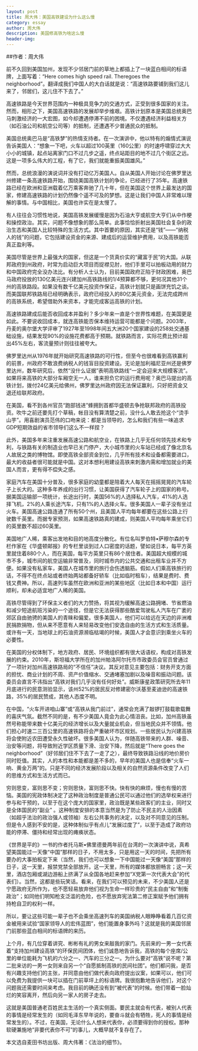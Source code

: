 ```yaml
---
layout: post
title: 周大伟：美国高铁建设为什么这么慢 
category: essay
author: 周大伟 
description: 美国修高铁为啥这么慢 
header-img: 
---
```


##作者：周大伟

前不久回到美国加州，发现不少邻居门前的草地上都插上了一块蓝白相间的标语牌，上面写着：“Here comes high speed rail. Theregoes the neighborhood”。翻译成我们中国人的大白话就是说：“高速铁路要铺到我们这儿来了，邻居们，这儿住不下去了。”

高速铁路是今天世界范围内一种极具竞争力的交通方式，正受到很多国家的关注。然而，相形之下，美国高速铁路的发展却举步维艰。高铁计划原本是美国总统奥巴马刺激经济的一大宏图，如今却遭遇停滞不前的困境。不仅遭遇经济利益相关方（如石油公司和航空公司等）的抵制，还遭遇不少普通民众的抵制。

美国总统奥巴马是“高铁梦”的热情支持者。在一次演讲中，他以特有的煽情式演说告诉美国人：“想象一下吧，火车以超过100英里（160公里）的时速呼啸穿过大大小小的城镇，起点站离家门口不过几步之遥，终点站距目的地不过几个街区之远。这是一项多么伟大的工程，有了它，我们就能重振美国雄风。”

然而，总统浪漫的演说词并没有打动亿万美国人。自从美国人开始讨论在佛罗里达州修建一条高速铁路开始，围绕美国高铁计划的争论，已经进行了35年。高速铁路已经在欧洲和亚洲载着亿万乘客奔驰了几十年，但在美国这个世界上最发达的国家，修建高速铁路的计划仍然像个遥不可及的梦想。这是让我们中国人非常难以理解的事情。与中国相比，美国也许实在是太慢了。

有人往往会习惯性地说，美国高铁发展缓慢是因为石油大亨或航空大亨们从中作梗和操控政治。其实，问题不像想象的那么简单。此事恰恰折射出美国社会复杂的政治生态和美国人比较特殊的生活方式。其中首要的原因，其实还是“钱”——“纳税人的钱”的问题，它包括建设资金的来源、建成后的运营维护费用，以及高铁能否真正盈利等。

美国尽管是世界上最强大的国家，但这是一个货真价实的“藏富于民”的大国。从联邦政府到州政府，时常为启动巨大项目而捉襟见肘，他们手里可以拍板动用的财力和中国政府完全没办法比。有分析人士认为，目前美国政府正陷于财政困难，奥巴马政府投放的130亿美元连兴建加州高铁路线的1/4预算都不够，更何况其他31个州的高铁路段。如果没有数千亿美元投资作保证，高铁计划就只是画饼充饥之谈。而美国联邦铁路局已经明确表示，政府已经投入的80亿美元资金，无法完成跨州的高铁系统，希望借助外来资本，才能完成客运高铁的计划。

高速铁路建成后能否收回成本并盈利？多少年来一直是个世界性难题，在美国更是如此。不要说收回成本，就连高铁能否保本维持运营可能都是个问题。2003年，丹麦的奥尔堡大学评审了1927年至1998年间五大洲20个国家建设的258处交通基础设施，结果发现90%的设施花费都高于预期。就铁路而言，实际花费比预计超出45%左右，客流量预计则往往被夸大。

佛罗里达州从1976年就开始研究高速铁路的可行性，但至今也很难看到高铁赢利的前景，州政府不敢浪费纳税人的钱盲目投资建设。无论是加利福尼亚州还是佛罗里达州，数年研究后，依然“没什么证据”表明高铁路线“一定会迎来大规模客流”。如果将来高铁的大部分车厢空无一人，谁来担负它的运行费用呢？奥巴马提出的高铁计划，拨付24亿美元给佛州，佛罗里达州政府因无法保证赢利，只好把资金又退还给联邦政府。

在美国，看不到各州官员“跑部钱进”蜂拥到首都华盛顿去争抢联邦政府的高铁投资。吹牛之前还要先打个草稿，帐目没有算清楚之前，没什么人敢去抢这个“烫手山芋”。用喜剧演员范伟的口吻来说：都是当领导的，怎么和我们有些一味追求GDP短期效益的省市领导们这么不一样捏？

此外，美国多年来注重发展高速公路和航空业，在铁路上几乎无任何领先技术和专利，与铁路有关的制造业也早已关门停产，大小城市里的火车站已经成了像北京名人故居之类的博物馆。即使高铁全部资金到位，几乎所有技术和设备都需要进口，最大的收益者很可能就是中国。这对本想利用建设高铁来刺激内需和增加就业的美国人而言，更有得不偿失之感。

家庭汽车在美国十分普及，很多家庭的幼童都是陪着大人每天在摇摇晃晃的汽车轮子上长大的。这种多年养成的出行习惯，让美国获得了汽车轮子上的国家的称号。据美国运输部一项统计，长途出行时，美国56%的人选择私人汽车，41%的人选择飞机，2%的人乘长途汽车，只有1%的人选择火车。很多美国人一辈子没有坐过火车。美国高速公路连通了所有50个州，且美国人平均每年都要在这些公路上行驶数千英里。而据专家预测，如果高速铁路真的建成，则美国人平均每年乘坐它们的英里数不超过60英里。

美国地广人稀，乘客出发地和目的地高度分散化。有位名叫罗伯特•萨穆尔森的专栏作家在《华盛顿邮报》的专栏里谈到过人口密度的话题，譬如说日本，每平方英里就住着880个人，而在美国，每平方英里只有86个居住者。美国超大规模的城市不多，城市间的航空运输非常普及，同时城市内的公共交通和出租车业并不方便。如果没有私家车，美国人在城市里的旅行会伤透脑筋。假如人们乘高铁旅行的话，不得不在终点站或者终始两站都备好轿车（比如临时租车），结果是费时、费钱又费神。所以，高速列车虽然在欧洲和亚洲的某些地区（比如日本和中国）运行顺利，却未必适宜地广人稀的美国。

高铁尽管得到了环保主义者们的大力赞扬，将其视为缓解高速公路拥堵、节省燃油和减少短途航班污染的一个途径，但是它无法获得那些酷爱驾驶私人汽车在广袤的郊区自由驰骋的美国人的青睐和偏爱。很多美国人，他们可以给远在天边的非洲难民捐款捐物，但从来不愿意有人来轻易改变他们安逸自由的生活方式和生活质量。或许有一天，当地球上的石油资源濒临枯竭的时候，美国人才会意识到乘坐火车的必要性。

在美国的分权体制下，地方政府、居民、环境组织都有很大话语权，构成对高铁发展的约束。2010年，斯坦福大学所在的加州帕洛阿尔托市市政委员会官员曾通过了一项针对加州高速铁路局的“不信任”决议。其反对意见主要包括：财务开支方面的担忧、商业计划的不周、资产价值缩水、交通堵塞加剧以及噪音和振动问题。该委员会直言不讳指出“高铁对我们几乎没有任何好处”。威斯康星政策研究所去年11月底进行的民意测验显示，该州52%的居民反对修建密尔沃基至麦迪逊的高速铁路，35%的居民赞成，其他人态度不明。

在中国，“火车开进咱山寨”或“高铁从我门前过”，通常会充满了敲锣打鼓载歌载舞的喜庆气氛。截然不同的是，有不少美国人竟会为此心情沮丧。比如，加州高铁虽然号称能带来数十亿美元的经济增长以及大量就业机会，但当地民众并不领情。他们担心时速二三百公里的高速铁路将会严重破坏市区规划。一些居民认为兴建高铁将会使附近农田遭受永久性破坏。很多美国人认为，伴随高铁带来的人群、噪音、治安等问题，将导致附近学区质量下滑、治安下降，然后就是“There goes the neighborhood”（好邻居们住不下去了一走了之），最终导致铁路沿线的地价房价同时贬值。其实，人的本性和本能都是差不多的，早年的美国人也是信奉“火车一响、黄金万两”的。只是不同的经济发展阶段以及相关的自然资源条件改变了人们的思维方式和生活方式而已。

穷则思变，富则思不变；穷则思快，富则思不快。快有快的麻烦，慢也有慢的苦恼。美国的宪政体制决定了这种政治制度是普通公民可以通过他们的选举权来进行参与和干预的，以至于在这个庞大的国家里，政治既是某些政客们的主业，同时又是全体国民的“副业” 。这种制度安排的本意当然是为了防止不民主的人治因素（如超乎法治的政治强人或领袖）左右公共事务的决定，以及对不同意见的压制。但是令人感到不安的是，这种体制似乎有点儿“发展过度了”，以至于造成了政府功能的停滞、僵持和经常出现的瘫痪状态。

《世界是平的》一书的作者托马斯•佛里德曼两年前在台湾的一次演讲中说，真希望美国能过一天像“中国”那样的日子，不用太多，只是用这一天的时间，先把所有要办的大事拍板定下来（当然，我们也可以想象一下中国能过一天像“美国”那样的日子，这一天里，报禁党禁全部放开。这一天里，所有的媒体都放胆畅言；这一天里，酒店包厢或湖边游船上挤满了从全国各地赶来参加“X党第一次代表大会”的代表们）。当然，这都是些玩笑话。看来，在我们可以预见的未来，不少美国人还是宁愿政府无所作为，也不愿轻易放弃他们视为生命一样珍贵的“民主自由”和“制衡政治”；如同他们明知枪支泛滥的危险，也不愿放弃宪法第二修正案赋予他们拥有持枪自卫的权利一样。

所以，要让这些可能一辈子也不会乘坐高速列车的美国纳税人眼睁睁看着几百亿资金被用来试验“国家领导人的宏伟蓝图”，他们能置身事外吗？这就是我的美国邻居门前那些蓝白相间的标语牌的来历。

上个月，有几位穿着讲究、彬彬有礼的男女来敲我的家门。先前来的一男一女代表着“支持加州建设高铁”的环保民间团体，他们诚恳地告诉我，高铁的每个座席/公里的单位能耗为飞机的六分之一、汽车的三分之一。为什么要对“高铁”说不呢？第二批来访的一男一女则来自另一个“自愿抵制高铁的民间社团”。他们都问我，是否有兴趣支持他们的主张，并同意由他们做代表向政府提出议案，如果可以，他们可以免费为我提供一块可以插在门前草坪上的标语牌。我很抱歉地告诉他们，对这个问题我还需要时间来考虑。我目前的确还没有到“被代表”的时候。他们带着一脸灿烂的笑容离开，然后向另一家人的房子走去。

这就是美国普通老百姓民主生活的一个真实侧面。要民主就会有代表，被别人代表的事情是经常发生的（如同毛泽东早年说的，要奋斗就会有牺牲，死人的事情是经常发生的）。不过，在美国，无论什么人想来代表你，必须要得到你的授权。那种软硬兼施地“非要代表你不可”的事儿，大概早就不复存在了。

本文选自麦田书坊出版、周大伟著：《法治的细节》。

[谷雨书苑]:    http://valleyrain.org  "谷雨书苑"
